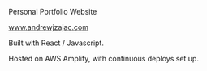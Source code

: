 Personal Portfolio Website

www.andrewjzajac.com

Built with React / Javascript.

Hosted on AWS Amplify, with continuous deploys set up.
